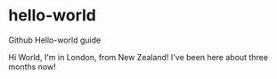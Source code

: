 # hello-world
Github Hello-world guide

Hi World, I'm in London, from New Zealand! I've been here about three months now!
